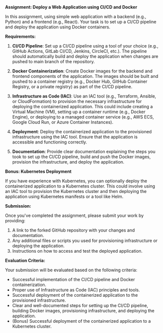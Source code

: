 **Assignment: Deploy a Web Application using CI/CD and Docker**

In this assignment, using simple web application with a backend (e.g., Python) and a frontend (e.g., React). Your task is to set up a CI/CD pipeline and deploy the application using Docker containers.

**Requirements:**

1. **CI/CD Pipeline**: Set up a CI/CD pipeline using a tool of your choice (e.g., GitHub Actions, GitLab CI/CD, Jenkins, CircleCI, etc.). The pipeline should automatically build and deploy the application when changes are pushed to main branch of the repository.

2. **Docker Containerization**: Create Docker images for the backend and frontend components of the application. The images should be built and pushed to a container registry (e.g., Docker Hub, GitHub Container Registry, or a private registry) as part of the CI/CD pipeline.

3. **Infrastructure as Code (IAC)**: Use an IAC tool (e.g., Terraform, Ansible, or CloudFormation) to provision the necessary infrastructure for deploying the containerized application. This could include creating a Virtual Machine (VM), setting up a container runtime (e.g., Docker Engine), or deploying to a managed container service (e.g., AWS ECS, Google Cloud Run, or Azure Container Instances).

4. **Deployment**: Deploy the containerized application to the provisioned infrastructure using the IAC tool. Ensure that the application is accessible and functioning correctly.

5. **Documentation**: Provide clear documentation explaining the steps you took to set up the CI/CD pipeline, build and push the Docker images, provision the infrastructure, and deploy the application.

**Bonus: Kubernetes Deployment**

If you have experience with Kubernetes, you can optionally deploy the containerized application to a Kubernetes cluster. This could involve using an IAC tool to provision the Kubernetes cluster and then deploying the application using Kubernetes manifests or a tool like Helm.

**Submission:**

Once you've completed the assignment, please submit your work by providing:

1. A link to the forked GitHub repository with your changes and documentation.
2. Any additional files or scripts you used for provisioning infrastructure or deploying the application.
3. Instructions on how to access and test the deployed application.

**Evaluation Criteria:**

Your submission will be evaluated based on the following criteria:

- Successful implementation of the CI/CD pipeline and Docker containerization.
- Proper use of Infrastructure as Code (IAC) principles and tools.
- Successful deployment of the containerized application to the provisioned infrastructure.
- Clear and well-documented steps for setting up the CI/CD pipeline, building Docker images, provisioning infrastructure, and deploying the application.
- (Bonus) Successful deployment of the containerized application to a Kubernetes cluster.
